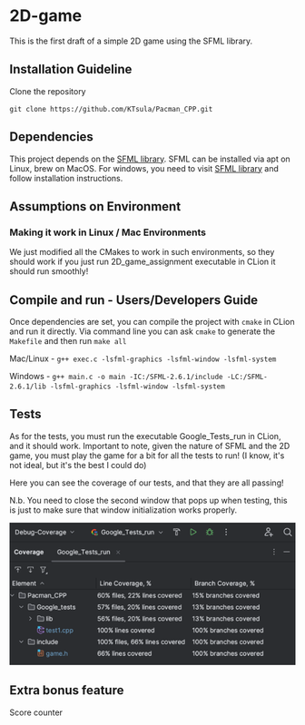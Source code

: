 # 2D-game
This is the first draft of a simple 2D game using the SFML library.

## Installation Guideline
Clone the repository
```
git clone https://github.com/KTsula/Pacman_CPP.git
```

## Dependencies
This project depends on the [SFML library](https://www.sfml-dev.org/index.php). SFML can be installed via apt on Linux, brew on MacOS. For windows, you need to visit [SFML library](https://www.sfml-dev.org/index.php) and follow installation instructions.

## Assumptions on Environment
### Making it work in Linux / Mac Environments
We just modified all the CMakes to work in such environments, so they should work if you just run 2D_game_assignment executable in CLion it should run smoothly!

## Compile and run - Users/Developers Guide
Once dependencies are set, you can compile the project with `cmake` in CLion and run it directly. Via command line you can ask `cmake` to generate the `Makefile` and then run `make all`

Mac/Linux - `g++ exec.c -lsfml-graphics -lsfml-window -lsfml-system`

Windows - `g++ main.c -o main -IC:/SFML-2.6.1/include -LC:/SFML-2.6.1/lib -lsfml-graphics -lsfml-window -lsfml-system`


## Tests

As for the tests, you must run the executable Google_Tests_run in CLion, and it should work. Important to note, given the nature of SFML and the 2D game, you must play the game for a bit for all the tests to run! (I know, it's not ideal, but it's the best I could do)

Here you can see the coverage of our tests, and that they are all passing!

N.b. You need to close the second window that pops up when testing, this is just to make sure that window initialization works properly.

![img.png](img.png)

## Extra bonus feature
Score counter
